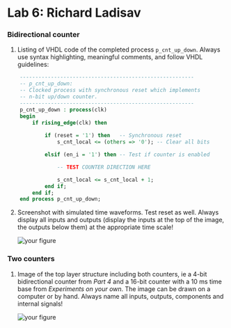Lab 6: Richard Ladisav
======================

### Bidirectional counter

1.  Listing of VHDL code of the completed process `p_cnt_up_down`.
    Always use syntax highlighting, meaningful comments, and follow VHDL
    guidelines:

``` .vhdl
    --------------------------------------------------------
    -- p_cnt_up_down:
    -- Clocked process with synchronous reset which implements
    -- n-bit up/down counter.
    --------------------------------------------------------
    p_cnt_up_down : process(clk)
    begin
        if rising_edge(clk) then
        
            if (reset = '1') then   -- Synchronous reset
                s_cnt_local <= (others => '0'); -- Clear all bits

            elsif (en_i = '1') then -- Test if counter is enabled

                -- TEST COUNTER DIRECTION HERE

                s_cnt_local <= s_cnt_local + 1;
            end if;
        end if;
    end process p_cnt_up_down;
```

2.  Screenshot with simulated time waveforms. Test reset as well. Always
    display all inputs and outputs (display the inputs at the top of the
    image, the outputs below them) at the appropriate time scale!

    ![your figure]()

### Two counters

1.  Image of the top layer structure including both counters, ie a 4-bit
    bidirectional counter from *Part 4* and a 16-bit counter with a 10
    ms time base from *Experiments on your own*. The image can be drawn
    on a computer or by hand. Always name all inputs, outputs,
    components and internal signals!

    ![your figure]()
